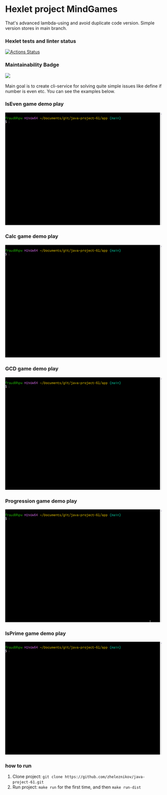 # Hexlet project MindGames
That's advanced lambda-using and avoid duplicate code version. Simple version stores in main branch.

### Hexlet tests and linter status
[![Actions Status](https://github.com/zheleznikov/java-project-61/actions/workflows/hexlet-check.yml/badge.svg)](https://github.com/zheleznikov/java-project-61/actions)


### Maintainability Badge
<a href="https://codeclimate.com/github/zheleznikov/java-project-61/maintainability"><img src="https://api.codeclimate.com/v1/badges/3618559205f6348ed917/maintainability" /></a>


Main goal is to create cli-service for solving quite simple issues like define if number is even etc.
You can see the examples below.


### IsEven game demo play
![even](demo/even-game.gif)

### Calc game demo play
![calc](demo/calc-game.gif)

### GCD game demo play
![gcd](demo/gcd-game.gif)

### Progression game demo play
![progression](demo/progression-game.gif)

### IsPrime game demo play
![prime](demo/prime-game.gif)

### how to run
1. Clone project:
`git clone https://github.com/zheleznikov/java-project-61.git`
2. Run project: `make run` for the first time, and then `make run-dist`
